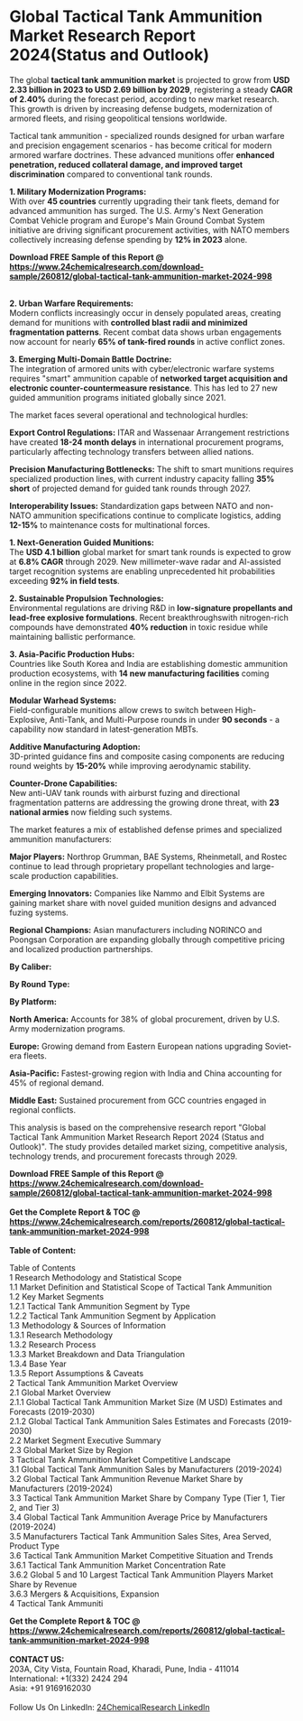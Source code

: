 <h1>Global Tactical Tank Ammunition Market Research Report 2024(Status and Outlook)</h1><p>The global <strong>tactical tank ammunition market</strong> is projected to grow from <strong>USD 2.33 billion in 2023 to USD 2.69 billion by 2029</strong>, registering a steady <strong>CAGR of 2.40%</strong> during the forecast period, according to new market research. This growth is driven by increasing defense budgets, modernization of armored fleets, and rising geopolitical tensions worldwide.</p><p>Tactical tank ammunition - specialized rounds designed for urban warfare and precision engagement scenarios - has become critical for modern armored warfare doctrines. These advanced munitions offer <strong>enhanced penetration, reduced collateral damage, and improved target discrimination</strong> compared to conventional tank rounds.</p><p><strong>1. Military Modernization Programs:</strong><br>
With over <strong>45 countries</strong> currently upgrading their tank fleets, demand for advanced ammunition has surged. The U.S. Army's Next Generation Combat Vehicle program and Europe's Main Ground Combat System initiative are driving significant procurement activities, with NATO members collectively increasing defense spending by <strong>12% in 2023</strong> alone.</p><div><b>Download FREE Sample of this Report @ 
            <a href="https://www.24chemicalresearch.com/download-sample/260812/global-tactical-tank-ammunition-market-2024-998">
            https://www.24chemicalresearch.com/download-sample/260812/global-tactical-tank-ammunition-market-2024-998</a></b></div><br><p><strong>2. Urban Warfare Requirements:</strong><br>
Modern conflicts increasingly occur in densely populated areas, creating demand for munitions with <strong>controlled blast radii and minimized fragmentation patterns</strong>. Recent combat data shows urban engagements now account for nearly <strong>65% of tank-fired rounds</strong> in active conflict zones.</p><p><strong>3. Emerging Multi-Domain Battle Doctrine:</strong><br>
The integration of armored units with cyber/electronic warfare systems requires "smart" ammunition capable of <strong>networked target acquisition and electronic counter-countermeasure resistance</strong>. This has led to 27 new guided ammunition programs initiated globally since 2021.</p><p>The market faces several operational and technological hurdles:</p><p><strong>Export Control Regulations:</strong> ITAR and Wassenaar Arrangement restrictions have created <strong>18-24 month delays</strong> in international procurement programs, particularly affecting technology transfers between allied nations.</p><p><strong>Precision Manufacturing Bottlenecks:</strong> The shift to smart munitions requires specialized production lines, with current industry capacity falling <strong>35% short</strong> of projected demand for guided tank rounds through 2027.</p><p><strong>Interoperability Issues:</strong> Standardization gaps between NATO and non-NATO ammunition specifications continue to complicate logistics, adding <strong>12-15%</strong> to maintenance costs for multinational forces.</p><p><strong>1. Next-Generation Guided Munitions:</strong><br>
The <strong>USD 4.1 billion</strong> global market for smart tank rounds is expected to grow at <strong>6.8% CAGR</strong> through 2029. New millimeter-wave radar and AI-assisted target recognition systems are enabling unprecedented hit probabilities exceeding <strong>92% in field tests</strong>.</p><p><strong>2. Sustainable Propulsion Technologies:</strong><br>
Environmental regulations are driving R&amp;D in <strong>low-signature propellants and lead-free explosive formulations</strong>. Recent breakthroughswith nitrogen-rich compounds have demonstrated <strong>40% reduction</strong> in toxic residue while maintaining ballistic performance.</p><p><strong>3. Asia-Pacific Production Hubs:</strong><br>
Countries like South Korea and India are establishing domestic ammunition production ecosystems, with <strong>14 new manufacturing facilities</strong> coming online in the region since 2022.</p><p><strong>Modular Warhead Systems:</strong><br>
	Field-configurable munitions allow crews to switch between High-Explosive, Anti-Tank, and Multi-Purpose rounds in under <strong>90 seconds</strong> - a capability now standard in latest-generation MBTs.</p><p><strong>Additive Manufacturing Adoption:</strong><br>
	3D-printed guidance fins and composite casing components are reducing round weights by <strong>15-20%</strong> while improving aerodynamic stability.</p><p><strong>Counter-Drone Capabilities:</strong><br>
	New anti-UAV tank rounds with airburst fuzing and directional fragmentation patterns are addressing the growing drone threat, with <strong>23 national armies</strong> now fielding such systems.</p><p>The market features a mix of established defense primes and specialized ammunition manufacturers:</p><p><strong>Major Players:</strong> Northrop Grumman, BAE Systems, Rheinmetall, and Rostec continue to lead through proprietary propellant technologies and large-scale production capabilities.</p><p><strong>Emerging Innovators:</strong> Companies like Nammo and Elbit Systems are gaining market share with novel guided munition designs and advanced fuzing systems.</p><p><strong>Regional Champions:</strong> Asian manufacturers including NORINCO and Poongsan Corporation are expanding globally through competitive pricing and localized production partnerships.</p><p><strong>By Caliber:</strong></p><p><strong>By Round Type:</strong></p><p><strong>By Platform:</strong></p><p><strong>North America:</strong> Accounts for 38% of global procurement, driven by U.S. Army modernization programs.</p><p><strong>Europe:</strong> Growing demand from Eastern European nations upgrading Soviet-era fleets.</p><p><strong>Asia-Pacific:</strong> Fastest-growing region with India and China accounting for 45% of regional demand.</p><p><strong>Middle East:</strong> Sustained procurement from GCC countries engaged in regional conflicts.</p><p>This analysis is based on the comprehensive research report "Global Tactical Tank Ammunition Market Research Report 2024 (Status and Outlook)". The study provides detailed market sizing, competitive analysis, technology trends, and procurement forecasts through 2029.</p><div><b>Download FREE Sample of this Report @ 
            <a href="https://www.24chemicalresearch.com/download-sample/260812/global-tactical-tank-ammunition-market-2024-998">
            https://www.24chemicalresearch.com/download-sample/260812/global-tactical-tank-ammunition-market-2024-998</a></b></div><br><div><b>Get the Complete Report & TOC @ 
            <a href="https://www.24chemicalresearch.com/reports/260812/global-tactical-tank-ammunition-market-2024-998">
            https://www.24chemicalresearch.com/reports/260812/global-tactical-tank-ammunition-market-2024-998</a></b></div><br>
            <b>Table of Content:</b><p>Table of Contents<br />
1 Research Methodology and Statistical Scope<br />
1.1 Market Definition and Statistical Scope of Tactical Tank Ammunition<br />
1.2 Key Market Segments<br />
1.2.1 Tactical Tank Ammunition Segment by Type<br />
1.2.2 Tactical Tank Ammunition Segment by Application<br />
1.3 Methodology & Sources of Information<br />
1.3.1 Research Methodology<br />
1.3.2 Research Process<br />
1.3.3 Market Breakdown and Data Triangulation<br />
1.3.4 Base Year<br />
1.3.5 Report Assumptions & Caveats<br />
2 Tactical Tank Ammunition Market Overview<br />
2.1 Global Market Overview<br />
2.1.1 Global Tactical Tank Ammunition Market Size (M USD) Estimates and Forecasts (2019-2030)<br />
2.1.2 Global Tactical Tank Ammunition Sales Estimates and Forecasts (2019-2030)<br />
2.2 Market Segment Executive Summary<br />
2.3 Global Market Size by Region<br />
3 Tactical Tank Ammunition Market Competitive Landscape<br />
3.1 Global Tactical Tank Ammunition Sales by Manufacturers (2019-2024)<br />
3.2 Global Tactical Tank Ammunition Revenue Market Share by Manufacturers (2019-2024)<br />
3.3 Tactical Tank Ammunition Market Share by Company Type (Tier 1, Tier 2, and Tier 3)<br />
3.4 Global Tactical Tank Ammunition Average Price by Manufacturers (2019-2024)<br />
3.5 Manufacturers Tactical Tank Ammunition Sales Sites, Area Served, Product Type<br />
3.6 Tactical Tank Ammunition Market Competitive Situation and Trends<br />
3.6.1 Tactical Tank Ammunition Market Concentration Rate<br />
3.6.2 Global 5 and 10 Largest Tactical Tank Ammunition Players Market Share by Revenue<br />
3.6.3 Mergers & Acquisitions, Expansion<br />
4 Tactical Tank Ammuniti</p><div><b>Get the Complete Report & TOC @ 
            <a href="https://www.24chemicalresearch.com/reports/260812/global-tactical-tank-ammunition-market-2024-998">
            https://www.24chemicalresearch.com/reports/260812/global-tactical-tank-ammunition-market-2024-998</a></b></div><br><b>CONTACT US:</b><br>
            203A, City Vista, Fountain Road, Kharadi, Pune, India - 411014<br>
            International: +1(332) 2424 294<br>
            Asia: +91 9169162030 <br><br>
            Follow Us On LinkedIn: <a href="https://www.linkedin.com/company/24chemicalresearch/">24ChemicalResearch LinkedIn</a>